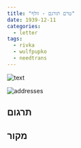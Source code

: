 ```yaml
---
title: "טרם תורגם - וולף"
date: 1939-12-11
categories:
  - letter
tags:
  - rivka
  - wulfpupko
  - needtrans
---
```


![text](/pupko-papers/assets/images/1939-12-11-postcard-1.jpg)

![addresses](/pupko-papers/assets/images/1939-12-11-postcard-2.jpg)

## תרגום


## מקור
